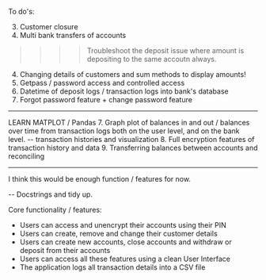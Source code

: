 
To do's:



3. Customer closure
4. Multi bank transfers of accounts

>>>> Troubleshoot the deposit issue where amount is depositing to the same accoutn always.



4. Changing details of customers and sum methods to display amounts!
5. Getpass / password access and controlled access
6. Datetime of deposit logs / transaction logs into bank's database
7. Forgot password feature + change password feature
--------


LEARN MATPLOT / Pandas
7. Graph plot of balances in and out / balances over time from transaction logs both on the user level, and on the bank level.
-- transaction histories and visualization
8. Full encryption features of transaction history and data
9. Transferring balances between accounts and reconciling

--------
I think this would be enough function / features for now.






-- Docstrings and tidy up.

Core functionality / features:
- Users can access and unencrypt their accounts using their PIN
- Users can create, remove and change their customer details
- Users can create new accounts, close accounts and withdraw or deposit from their accounts
- Users can access all these features using a clean User Interface
- The application logs all transaction details into a CSV file

